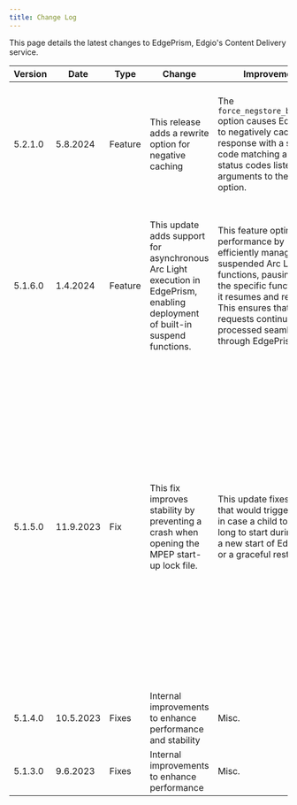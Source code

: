 ```yaml
---
title: Change Log
---
```

This page details the latest changes to EdgePrism, Edgio's Content Delivery service.

|Version |Date |Type |Change |Improvement |Details |Category|
|---|---|---|---|---|---|---|
|5.2.1.0|5.8.2024|Feature|This release adds a rewrite option for negative caching|The `force_negstore_by_status` option causes EdgePrism to negatively cache any response with a status code matching any of the status codes listed as arguments to the rewrite option.| The expected use case for this option is to enable negative caching for temporary responses in order to work around quirky origin servers.|Caching|
|5.1.6.0 |1.4.2024 |Feature |This update adds support for asynchronous Arc Light execution in EdgePrism, enabling deployment of built-in suspend functions. |This feature optimizes performance by efficiently managing suspended Arc Light functions, pausing only the specific function until it resumes and returns. This ensures that other requests continue to be processed seamlessly through EdgePrism. |Asynchronous Arc Light execution does not affect other requests handled by EdgePrism. Use cases include user validation, real-time key value queries, and more. |Asynchronous Arc Light|
|5.1.5.0 |11.9.2023 |Fix |This fix improves stability by preventing a crash when opening the MPEP start-up lock file. |This update fixes a bug that would trigger a crash in case a child took too long to start during either a new start of EdgePrism or a graceful restart. |With the implemented fix, instead of the parent process pausing for a second, it waits for a signal from the child process. This signal indicates that the child process has finished setting up its shared state. Only then does the parent process proceed to start the next child. However, this fix is not enabled by default.|MPEP|
|5.1.4.0 |10.5.2023 |Fixes |Internal improvements to enhance performance and stability |Misc.|
|5.1.3.0 |9.6.2023 |Fixes |Internal improvements to enhance performance |Misc.|
